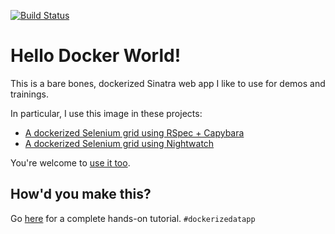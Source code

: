[![Build Status](https://travis-ci.org/mycargus/hello_docker_world.svg?branch=master)](https://travis-ci.org/mycargus/hello_docker_world)

# Hello Docker World!

This is a bare bones, dockerized Sinatra web app I like to use for demos and trainings.

In particular, I use this image in these projects:
- [A dockerized Selenium grid using RSpec + Capybara](https://github.com/mycargus/docker-grid-rspec-capybara)
- [A dockerized Selenium grid using Nightwatch](https://github.com/mycargus/docker-grid-nightwatch)

You're welcome to [use it too](https://hub.docker.com/r/mycargus/hello_docker_world/).

## How'd you make this?

Go [here](https://github.com/mycargus/dockerize-dat-app) for a complete hands-on tutorial. `#dockerizedatapp`
